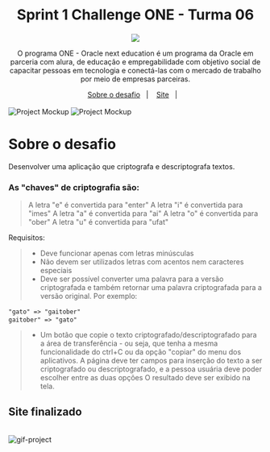 <div align="center">
<h1 align="center"> Sprint 1 Challenge ONE - Turma 06</h1>
<img align="center" src="![Logo challenge](assets/img/image.png)">
<p>O programa ONE - Oracle next education é um programa da Oracle em parceria com alura, de educação e empregabilidade com objetivo social de capacitar pessoas em tecnologia e conectá-las com o mercado de trabalho por meio de empresas parceiras.</p>
</div>
<div align="center">
  <a href="#sobre-o-desafio">Sobre o desafio</a>&nbsp;&nbsp;&nbsp;|&nbsp;&nbsp;&nbsp;
  <a href="#Site">Site</a>&nbsp;&nbsp;&nbsp;|&nbsp;&nbsp;&nbsp;
</div>
<br>
<img src="![./Readme-IMGS/mockup_1.png](assets/img/image2.png)" alt="Project Mockup"/>
<img src="![./Readme-IMGS/mockup_2.png](assets/img/image3.png)" alt="Project Mockup"/>


<h1 id="sobre-o-desafio"> Sobre o desafio</h1>

Desenvolver uma aplicação que criptografa e descriptografa textos.

### As "chaves" de criptografia são:

>A letra "e" é convertida para "enter"
>A letra "i" é convertida para "imes"
>A letra "a" é convertida para "ai"
>A letra "o" é convertida para "ober"
>A letra "u" é convertida para "ufat"

Requisitos:
>- Deve funcionar apenas com letras minúsculas
>- Não devem ser utilizados letras com acentos nem caracteres especiais
>- Deve ser possível converter uma palavra para a versão criptografada e também retornar uma palavra criptografada para a versão original.
>Por exemplo:
```
"gato" => "gaitober"
gaitober" => "gato"
```
>- Um botão que copie o texto criptografado/descriptografado para a área de transferência - ou seja, que tenha a mesma funcionalidade do ctrl+C ou da opção "copiar" do menu dos aplicativos.
>A página deve ter campos para inserção do texto a ser criptografado ou descriptografado, e a pessoa usuária deve poder escolher entre as duas opções
O resultado deve ser exibido na tela.

<h2 id="Site">Site finalizado</h2>
<p></p>
<br>
<img src="![Alt text](assets/img/video.gif)" alt="gif-project">

